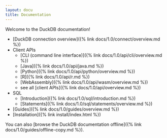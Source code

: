 ```yaml
---
layout: docu
title: Documentation
---
```


Welcome to the DuckDB documentation!

* [DuckDB connection overview]({% link docs/1.0/connect/overview.md %})
* Client APIs
    * [CLI (command line interface)]({% link docs/1.0/api/cli/overview.md %})
    * [Java]({% link docs/1.0/api/java.md %})
    * [Python]({% link docs/1.0/api/python/overview.md %})
    * [R]({% link docs/1.0/api/r.md %})
    * [WebAssembly]({% link docs/1.0/api/wasm/overview.md %})
    * see all [client APIs]({% link docs/1.0/api/overview.md %})
* SQL
    * [Introduction]({% link docs/1.0/sql/introduction.md %})
    * [Statements]({% link docs/1.0/sql/statements/overview.md %})
* [Guides]({% link docs/1.0/guides/overview.md %})
* [Installation]({% link install/index.html %})

You can also [browse the DuckDB documentation offline]({% link docs/1.0/guides/offline-copy.md %}).